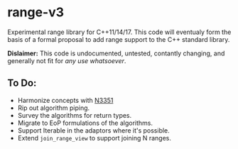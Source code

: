 range-v3
========

Experimental range library for C++11/14/17. This code will eventualy form the basis of a formal proposal to add range support to the C++ standard library.

**Dislaimer:** This code is undocumented, untested, contantly changing, and generally not fit for *any use whatsoever*.

To Do:
------

* Harmonize concepts with [N3351](http://www.open-std.org/jtc1/sc22/wg21/docs/papers/2012/n3351.pdf)
* Rip out algorithm piping.
* Survey the algorithms for return types.
* Migrate to EoP formulations of the algorithms.
* Support Iterable in the adaptors where it's possible.
* Extend `join_range_view` to support joining N ranges.
